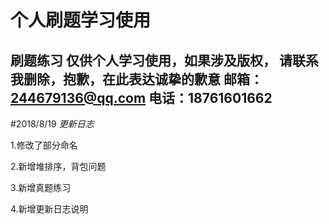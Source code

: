 # 个人刷题学习使用
刷题练习
仅供个人学习使用，如果涉及版权，
请联系我删除，抱歉，在此表达诚挚的歉意
邮箱：244679136@qq.com
电话：18761601662
--------
#2018/8/19 _更新日志_

1.修改了部分命名 

2.新增堆排序，背包问题 

3.新增真题练习 

4.新增更新日志说明 
